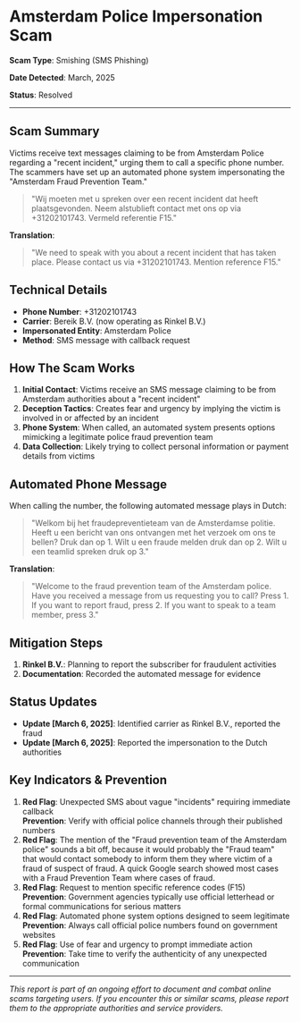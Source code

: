 # Amsterdam Police Impersonation Scam
**Scam Type**: Smishing (SMS Phishing)

**Date Detected**: March, 2025

**Status**: Resolved

---

## Scam Summary
Victims receive text messages claiming to be from Amsterdam Police regarding a "recent incident," urging them to call a specific phone number. The scammers have set up an automated phone system impersonating the "Amsterdam Fraud Prevention Team."

> "Wij moeten met u spreken over een recent incident dat heeft plaatsgevonden. Neem alstublieft contact met ons op via +31202101743. Vermeld referentie F15."

**Translation**:
> "We need to speak with you about a recent incident that has taken place. Please contact us via +31202101743. Mention reference F15."

## Technical Details
- **Phone Number**: +31202101743
- **Carrier**: Bereik B.V. (now operating as Rinkel B.V.)
- **Impersonated Entity**: Amsterdam Police
- **Method**: SMS message with callback request

## How The Scam Works
1. **Initial Contact**: Victims receive an SMS message claiming to be from Amsterdam authorities about a "recent incident"
2. **Deception Tactics**: Creates fear and urgency by implying the victim is involved in or affected by an incident
3. **Phone System**: When called, an automated system presents options mimicking a legitimate police fraud prevention team
4. **Data Collection**: Likely trying to collect personal information or payment details from victims

## Automated Phone Message
When calling the number, the following automated message plays in Dutch:

> "Welkom bij het fraudepreventieteam van de Amsterdamse politie. Heeft u een bericht van ons ontvangen met het verzoek om ons te bellen? Druk dan op 1. Wilt u een fraude melden druk dan op 2. Wilt u een teamlid spreken druk op 3."

**Translation**:
> "Welcome to the fraud prevention team of the Amsterdam police. Have you received a message from us requesting you to call? Press 1. If you want to report fraud, press 2. If you want to speak to a team member, press 3."

## Mitigation Steps
1. **Rinkel B.V.**: Planning to report the subscriber for fraudulent activities
2. **Documentation**: Recorded the automated message for evidence

## Status Updates
- **Update [March 6, 2025]**: Identified carrier as Rinkel B.V., reported the fraud
- **Update [March 6, 2025]**: Reported the impersonation to the Dutch authorities

## Key Indicators & Prevention
1. **Red Flag**: Unexpected SMS about vague "incidents" requiring immediate callback  
   **Prevention**: Verify with official police channels through their published numbers
2. **Red Flag**: The mention of the "Fraud prevention team of the Amsterdam police" sounds a bit off, because it would probably the "Fraud team" that would contact somebody to inform them they where victim of a fraud of suspect of fraud. A quick Google search showed most cases with a Fraud Prevention Team where cases of fraud.
3. **Red Flag**: Request to mention specific reference codes (F15)  
   **Prevention**: Government agencies typically use official letterhead or formal communications for serious matters
4. **Red Flag**: Automated phone system options designed to seem legitimate  
   **Prevention**: Always call official police numbers found on government websites
5. **Red Flag**: Use of fear and urgency to prompt immediate action  
   **Prevention**: Take time to verify the authenticity of any unexpected communication

---

*This report is part of an ongoing effort to document and combat online scams targeting users. If you encounter this or similar scams, please report them to the appropriate authorities and service providers.*
